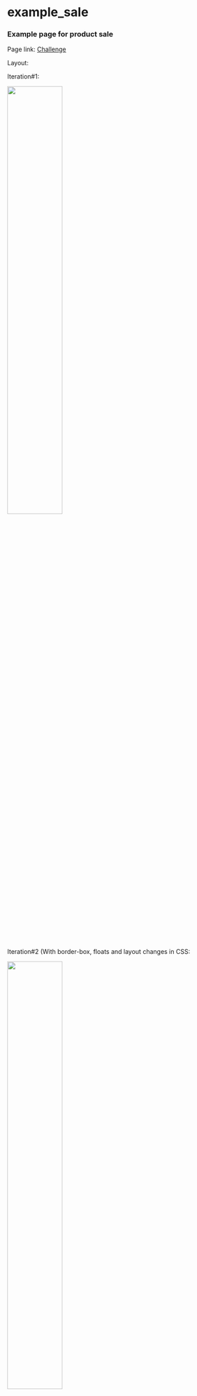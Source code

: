 # example_sale
<h3>Example page for product sale</h3>
<p>Page link: <a href="https://codepen.io/muknan/pen/LYJmLOx">Challenge</a></p>
<p>Layout:</p>
<p>Iteration#1:</p>
<img src="https://github.com/muknan/example_sale/assets/90479242/4f193d44-2daa-46bb-bf84-3ed2b79c5c71" width = 50%>
<p >Iteration#2 (With border-box, floats and layout changes in CSS:</p>
<img src="https://github.com/muknan/CSS_fundamentals/assets/90479242/b6b2500b-7fbe-4ffb-9559-95b4d6a1be3d" width = 50%>
